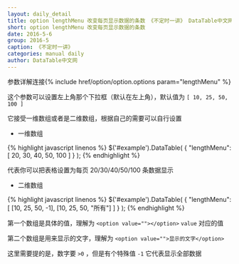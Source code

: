 ```yaml
---
layout: daily_detail
title: option lengthMenu 改变每页显示数据的条数 《不定时一讲》 DataTable中文网
short: option lengthMenu 改变每页显示数据的条数
date: 2016-5-6
group: 2016-5
caption: 《不定时一讲》
categories: manual daily
author: DataTable中文网
---
```

参数详解连接{% include href/option/option.options param="lengthMenu" %}

这个参数可以设置左上角那个下拉框（默认在左上角），默认值为 `[ 10, 25, 50, 100 ]`

它接受一维数组或者是二维数组，根据自己的需要可以自行设置

* 一维数组

{% highlight javascript linenos %}
$('#example').DataTable( {
  "lengthMenu": [ 20, 30, 40, 50, 100 ]
} );
{% endhighlight %}

代表你可以把表格设置为每页 20/30/40/50/100 条数据显示

* 二维数组

{% highlight javascript linenos %}
$('#example').DataTable( {
  "lengthMenu": [ [10, 25, 50, -1], [10, 25, 50, "所有"] ]
 } );
{% endhighlight %}

第一个数组是具体的值，理解为 `<option value=""></option>`  `value` 对应的值

第二个数组是用来显示的文字，理解为 `<option value="">显示的文字</option>`

这里需要提的是，数字要 `>0` ，但是有个特殊值 `-1` 它代表显示全部数据